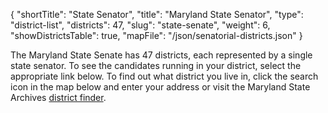 {
  "shortTitle": "State Senator",
  "title": "Maryland State Senator",
  "type": "district-list",
  "districts": 47,
  "slug": "state-senate",
  "weight": 6,
  "showDistrictsTable": true,
  "mapFile": "/json/senatorial-districts.json"
}

The Maryland State Senate has 47 districts, each represented by a single state senator. To see the candidates running in your district, select the appropriate link below. To find out what district you live in, click the search icon in the map below and enter your address or visit the Maryland State Archives [district finder][el].

[el]: http://mdelect.net
